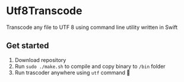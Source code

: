 # Utf8Transcode
Transcode any file to UTF 8 using command line utility written in Swift

## Get started
1) Download repository
2) Run `sudo ./make.sh` to compile and copy binary to `/bin` folder
3) Run trascoder anywhere using `utf` command 🎉
